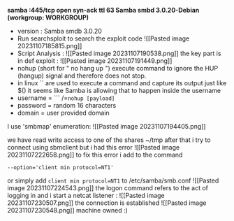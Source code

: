 **samba :445/tcp  open   syn-ack ttl 63 Samba smbd 3.0.20-Debian (workgroup: WORKGROUP)**

- version : Samba smdb 3.0.20 
- Run searchsploit to search the exploit code
![[Pasted image 20231107185815.png]]
- Script Analysis :
![[Pasted image 20231107190538.png]]
the key part is in def exploit :
![[Pasted image 20231107191449.png]]
- nohup (short for " no hang up ")  execute command to ignore the HUP (hangup) signal and therefore does not stop.
-  in linux \`\` are used to execute  a command and capture its output just like $() it seems like Samba is allowing that to happen inside the username 
- username = ``` /=`nohup [payload]`
- password = random 16 characters 
- domain = user provided domain

I use 'smbmap'  enumeration:
![[Pasted image 20231107194405.png]]

we have read write access to one of the shares ~/tmp 
after that i try to connect using  sbmclient but i had this error 
![[Pasted image 20231107222658.png]]
to fix this error i add to the command 
```
--option='client min protocol=NT1'
```
or simply add  ``` client min protocol=NT1 ```  to /etc/samba/smb.conf
![[Pasted image 20231107224543.png]]
the logon command refers to the act of logging in 
and i start a netcat listener :
![[Pasted image 20231107230507.png]]
the connection is established 
![[Pasted image 20231107230548.png]]
machine owned :)